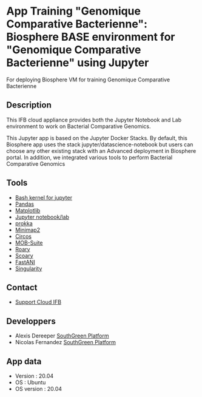 # App Training "Genomique Comparative Bacterienne": Biosphere BASE environment for "Genomique Comparative Bacterienne" using Jupyter
For deploying Biosphere VM for training Genomique Comparative Bacterienne

## Description

This IFB cloud appliance provides both the Jupyter Notebook and Lab environment to work on Bacterial Comparative Genomics.

This Jupyter app is based on the Jupyter Docker Stacks. By default, this Biosphere app uses the stack jupyter/datascience-notebook but users can choose any other existing stack with an Advanced deployment in Biosphere portal. In addition, we integrated various tools to perform Bacterial Comparative Genomics

## Tools


* [Bash kernel for jupyter](https://pypi.org/project/bash_kernel/)
* [Pandas](https://pypi.org/project/pandas/)
* [Matplotlib](https://pypi.org/project/matplotlib/)
* [Jupyter notebook/lab](https://jupyter.org)
* [prokka](https://github.com/tseemann/prokka)
* [Minimap2](https://github.com/lh3/minimap2)
* [Circos](http://circos.ca/)
* [MOB-Suite](https://github.com/phac-nml/mob-suite)
* [Roary](https://github.com/sanger-pathogens/Roary)
* [Scoary](https://github.com/AdmiralenOla/Scoary)
* [FastANI](https://github.com/ParBLiSS/FastANI)
* [Singularity](https://sylabs.io/guides/3.0/user-guide/installation.html)



## Contact

* [Support Cloud IFB](mailto:biosphere-support@genouest.org) 

## Developpers

* Alexis Dereeper [SouthGreen Platform](https://southgreen.fr)
* Nicolas Fernandez [SouthGreen Platform](https://southgreen.fr)


## App data

* Version : 20.04
* OS : Ubuntu
* OS version : 20.04

